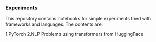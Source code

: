 ### Experiments

This repository contains notebooks for simple experiments tried with frameworks and languages. The contents are:

1.PyTorch
2.NLP Problems using transformers from HuggingFace
